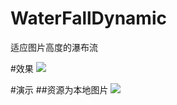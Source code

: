 # WaterFallDynamic
适应图片高度的瀑布流

#效果
![](https://github.com/HotWordland/WaterFallDynamic/blob/master/effect.png)

#演示
##资源为本地图片
![](https://github.com/HotWordland/WaterFallDynamic/blob/master/Anim01.gif)

